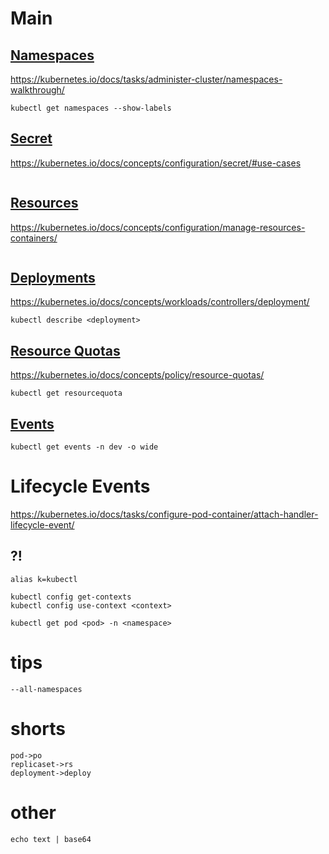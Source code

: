 # Main

## [Namespaces](CKAD_namespaces.md)
https://kubernetes.io/docs/tasks/administer-cluster/namespaces-walkthrough/
```
kubectl get namespaces --show-labels
```
## [Secret](CKAD_secret.md)
https://kubernetes.io/docs/concepts/configuration/secret/#use-cases

```

```

## [Resources](CKAD_resources.md)
https://kubernetes.io/docs/concepts/configuration/manage-resources-containers/

```

```

## [Deployments](CKAD_deployments.md)
https://kubernetes.io/docs/concepts/workloads/controllers/deployment/

```
kubectl describe <deployment>
```
## [Resource Quotas](CKAD_resource_quotas.md)
https://kubernetes.io/docs/concepts/policy/resource-quotas/
```
kubectl get resourcequota
```
## [Events](CKAD_events.md)

```
kubectl get events -n dev -o wide
```

# Lifecycle Events
https://kubernetes.io/docs/tasks/configure-pod-container/attach-handler-lifecycle-event/


## ?!
```
alias k=kubectl

kubectl config get-contexts
kubectl config use-context <context>

kubectl get pod <pod> -n <namespace>
```

# tips
```
--all-namespaces
```

# shorts
```
pod->po
replicaset->rs
deployment->deploy
```

# other

```
echo text | base64
```